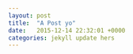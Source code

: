 ```yaml
---
layout: post
title:  "A Post yo"
date:   2015-12-14 22:32:01 +0000
categories: jekyll update hers
---
```


[jekyll-docs]: http://jekyllrb.com/docs/home
[jekyll-gh]:   https://github.com/jekyll/jekyll
[jekyll-talk]: https://talk.jekyllrb.com/
